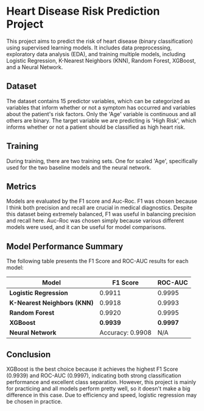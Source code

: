 # Heart Disease Risk Prediction Project

This project aims to predict the risk of heart disease (binary classification) using supervised learning models. It includes data preprocessing, exploratory data analysis (EDA), and training multiple models, including Logistic Regression, K-Nearest Neighbors (KNN), Random Forest, XGBoost, and a Neural Network.

## Dataset

The dataset contains 15 predictor variables, which can be categorized as variables that inform whether or not a symptom has occurred and variables about the patient's risk factors. Only the 'Age' variable is continuous and all others are binary. The target variable we are predicting is 'High Risk', which informs whether or not a patient should be classified as high heart risk. 

## Training

During training, there are two training sets. One for scaled 'Age', specifically used for the two baseline models and the neural network. 

## Metrics

Models are evaluated by the F1 score and Auc-Roc. F1 was chosen because I think both precision and recall are crucial in medical diagnostics. Despite this dataset being extremely balanced, F1 was useful in balancing precision and recall here. Auc-Roc was chosen simply because various different models were used, and it can be useful for model comparisons.

## Model Performance Summary

The following table presents the F1 Score and ROC-AUC results for each model:

| Model              | F1 Score | ROC-AUC |
|-------------------|----------|---------|
| **Logistic Regression** | 0.9911  | 0.9995  |
| **K-Nearest Neighbors (KNN)** | 0.9918  | 0.9993  |
| **Random Forest** | 0.9920  | 0.9995  |
| **XGBoost** | **0.9939**  | **0.9997**  |
| **Neural Network** | Accuracy: 0.9908 | N/A |

## Conclusion 

XGBoost is the best choice because it achieves the highest F1 Score (0.9939) and ROC-AUC (0.9997), indicating both strong classification performance and excellent class separation. However, this project is mainly for practicing and all models perform pretty well, so it doesn't make a big difference in this case. Due to efficiency and speed, logistic regression may be chosen in practice.
